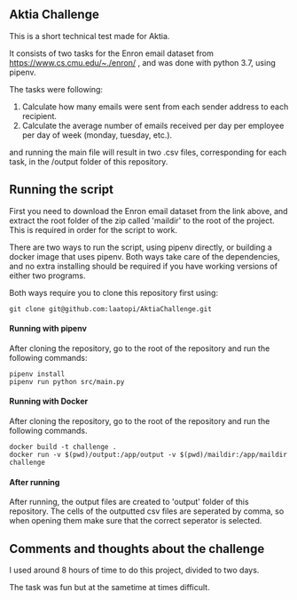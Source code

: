 ## Aktia Challenge

This is a short technical test made for Aktia.

It consists of two tasks for the Enron email dataset from https://www.cs.cmu.edu/~./enron/ , and was done with python 3.7, using pipenv.

The tasks were following:

1) Calculate how many emails were sent from each sender address to each recipient.
2) Calculate the average number of emails received per day per employee per day of week (monday, tuesday, etc.).

and running the main file will result in two .csv files, corresponding for each task, in the /output folder of this repository.

## Running the script

First you need to download the Enron email dataset from the link above, and extract the root folder of the zip called 'maildir' to the root of the project. This is required in order for the script to work.

There are two ways to run the script, using pipenv directly, or building a docker image that uses pipenv.
Both ways take care of the dependencies, and no extra installing should be required if you have working versions of either two programs.

Both ways require you to clone this repository first using:

```
git clone git@github.com:laatopi/AktiaChallenge.git
```


#### Running with pipenv

After cloning the repository, go to the root of the repository and run the following commands:

```
pipenv install 
pipenv run python src/main.py
```

#### Running with Docker

After cloning the repository, go to the root of the repository and run the following commands.

```
docker build -t challenge .
docker run -v $(pwd)/output:/app/output -v $(pwd)/maildir:/app/maildir challenge
```
#### After running
After running, the output files are created to 'output' folder of this repository.
The cells of the outputted csv files are seperated by comma, so when opening them make sure that the correct seperator is selected.



## Comments and thoughts about the challenge

I used around 8 hours of time to do this project, divided to two days.

The task was fun but at the sametime at times difficult.

